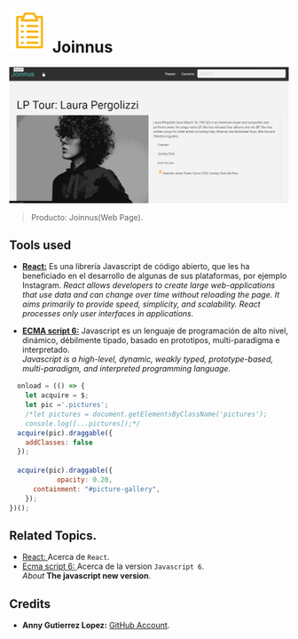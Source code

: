 # ![icon-document](https://github.com/Gloper98/Cifrado-cesar-/raw/master/assets/images/icon-document.png "document") Joinnus

![Pagina Web](https://github.com/Gloper98/joinnus/raw/master/public/assets/img/show2.gif "joinnus")
>Producto: Joinnus(Web Page).

## Tools used

* **[React:](https://reactjs.org/)** 
  Es una librería Javascript de código abierto, que les ha beneficiado en el desarrollo de algunas de sus plataformas, por ejemplo Instagram.
  _React allows developers to create large web-applications that use data and can change over time without reloading the page. It aims primarily to provide speed, simplicity, and scalability. React processes only user interfaces in applications._  

* **[ECMA script 6:](http://es6-features.org/#Constants)** 
  Javascript es un lenguaje de programación de alto nivel, dinámico, débilmente tipado, basado en prototipos, multi-paradigma e interpretado.  
  _Javascript is a high-level, dynamic, weakly typed, prototype-based, multi-paradigm, and interpreted programming language._  
```javascript
  onload = (() => {
	let acquire = $;
	let pic ='.pictures';
	/*let pictures = document.getElementsByClassName('pictures');
	console.log([...pictures]);*/
  acquire(pic).draggable({
    addClasses: false
  });

  acquire(pic).draggable({
			opacity: 0.20,
      containment: "#picture-gallery",
    });
})();

```

## Related Topics.
* [React: ](https://reactjs.org/)Acerca de `React`.  
* [Ecma script 6: ](http://es6-features.org/#Constants)Acerca de la version `Javascript 6`.  
  _About_ **The javascript new version**.

## Credits

* **Anny Gutierrez Lopez:** [GitHub Account](https://github.com/Gloper98).

